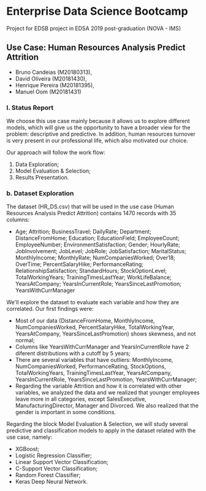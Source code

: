 # Enterprise Data Science Bootcamp
Project for EDSB project in EDSA 2019 post-graduation (NOVA - IMS)
## Use Case: Human Resources Analysis Predict Attrition
* Bruno Candeias (M20180313), 
* David Oliveira (M20181430), 
* Henrique Pereira (M20181395), 
* Manuel Oom (M20181431)
### I. Status Report
We choose this use case mainly because it allows us to explore different models, which will give us the opportunity to 
have a broader view for the problem: descriptive and predictive. In addition, human resources turnover is very present 
in our professional life, which also motivated our choice.

Our approach will follow the work flow: 
1. Data Exploration; 
2. Model Evaluation & Selection; 
3. Results Presentation. 

### b. Dataset Exploration
The dataset (HR_DS.csv) that will be used in the use case (Human Resources Analysis Predict Attrition) contains 1470 
records with 35 columns:
* Age;	Attrition;	BusinessTravel;	DailyRate; Department; DistanceFromHome; Education; EducationField; EmployeeCount;
 EmployeeNumber; EnvironmentSatisfaction; Gender; HourlyRate; JobInvolvement; JobLevel; JobRole; JobSatisfaction; 
 MaritalStatus; MonthlyIncome; MonthlyRate; NumCompaniesWorked; Over18; OverTime; PercentSalaryHike; PerformanceRating; 
 RelationshipSatisfaction; StandardHours; StockOptionLevel; TotalWorkingYears; TrainingTimesLastYear; WorkLifeBalance; 
 YearsAtCompany; YearsInCurrentRole; YearsSinceLastPromotion; YearsWithCurrManager 

We'll explore the dataset to evaluate each variable and how they are correlated. Our first findings were: 
* Most of our data (DistanceFromHome, MonthlyIncome, NumCompaniesWorked, PercentSalaryHike, TotalWorkingYear, 
YearsAtCompany, YearsSinceLastPromotion) shows skewness, and not normal;
* Columns like YearsWithCurrManager and YearsInCurrentRole have 2 diferent distributions with a cutoff by 5 years;
* There are several variables that have outliers: MonthlyIncome, NumCompaniesWorked, PerformanceRating, StockOptions, 
TotalWorkingYears, TrainingTimesLastYear, YearsAtCompany, YearsInCurrentRole, YearsSinceLastPromotion, 
YearsWithCurrManager;
* Regarding the variable Attrition and how it is correlated with other variables, we analyzed the data and we realized
that younger employees leave more in all categories, except SalesExecutive, ManufacturingDirector, Manager and 
Divorced. We also realized that the gender is important in some conditions.

Regarding the block Model Evaluation & Selection, we will study several predictive and classification models to 
apply in the dataset related with the use case, namely:
* XGBoost;
* Logistic Regression Classifier;
* Linear Support Vector Classification;
* C-Support Vector Classification;
* Random Forest Classifier;
* Keras Deep Neural Network.
